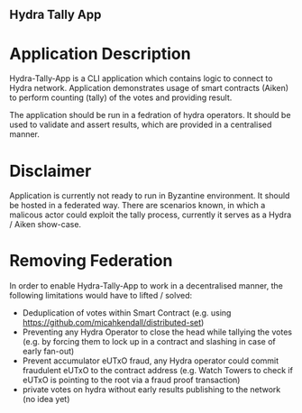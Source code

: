 ## Hydra Tally App

# Application Description

Hydra-Tally-App is a CLI application which contains logic to connect to Hydra network. Application demonstrates usage
of smart contracts (Aiken) to perform counting (tally) of the votes and providing result.

The application should be run in a fedration of hydra operators. It should be used to validate and assert results, which
are provided in a centralised manner.

# Disclaimer
Application is currently not ready to run in Byzantine environment. It should be hosted in a federated way. There are scenarios known,
in which a malicous actor could exploit the tally process, currently it serves as a Hydra / Aiken show-case.

# Removing Federation
In order to enable Hydra-Tally-App to work in a decentralised manner, the following limitations would have to lifted / solved:
- Deduplication of votes within Smart Contract (e.g. using https://github.com/micahkendall/distributed-set)
- Preventing any Hydra Operator to close the head while tallying the votes (e.g. by forcing them to lock up in a contract and slashing in case of early fan-out)
- Prevent accumulator eUTxO fraud, any Hydra operator could commit fraudulent eUTxO to the contract address (e.g. Watch Towers to check if eUTxO is pointing to the root via a fraud proof transaction)
- private votes on hydra without early results publishing to the network (no idea yet)